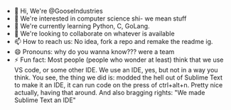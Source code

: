 - 👋 Hi, We're @GooseIndustries
- 👀 We're interested in computer science shi- we mean stuff
- 🌱 We're currently learning Python, C, GoLang. 
- 💞️ We're looking to collaborate on whatever is available
- 📫 How to reach us: No idea, fork a repo and remake the readme ig. 
- 😄 Pronouns: why do you wanna know??? were a team
- ⚡ Fun fact: Most people (people who wonder at least) think that we use VS code, or some other IDE. We use an IDE, yes, but not in a way you think. You see, the thing we did is: modded the hell out of Sublime Text to make it an IDE, it can run code on the press of ctrl+alt+n. Pretty nice actually, having that around. And also bragging rights: "We made Sublime Text an IDE"


